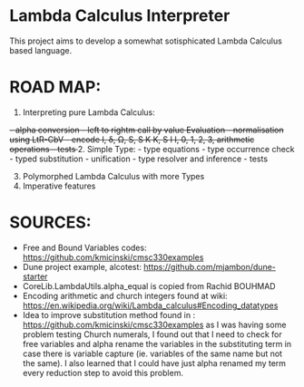 # Lambda Calculus Interpreter

This project aims to develop a somewhat sotisphicated Lambda Calculus based language.

# ROAD MAP: 

1. Interpreting pure Lambda Calculus:
<s>
- alpha conversion
- left to rightm call by value Evaluation
- normalisation using LtR-CbV
- encode I, δ, Ω, S, S K K, S I I, 0, 1, 2, 3, arithmetic operations
- tests
</s>
2. Simple Type: 
- type equations
- type occurrence check
- typed substitution
- unification
- type resolver and inference
- tests
    
3. Polymorphed Lambda Calculus with more Types
4. Imperative features 

# SOURCES: 
- Free and Bound Variables codes: https://github.com/kmicinski/cmsc330examples
- Dune project example, alcotest: https://github.com/mjambon/dune-starter
- CoreLib.LambdaUtils.alpha_equal is copied from Rachid BOUHMAD
- Encoding arithmetic and church integers found at wiki: https://en.wikipedia.org/wiki/Lambda_calculus#Encoding_datatypes
- Idea to improve substitution method found in : https://github.com/kmicinski/cmsc330examples as I was having some problem testing Church numerals, I found out that I need to check for free variables and alpha rename the variables in the substituting term in case there is variable capture (ie. variables of the same name but not the same). I also learned that I could have just alpha renamed my term every reduction step to avoid this problem.
